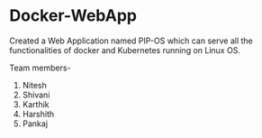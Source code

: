# Docker-WebApp

Created a Web Application named PIP-OS which can serve all the functionalities of docker and Kubernetes running on Linux OS.

Team members-
1. Nitesh
2. Shivani
3. Karthik
4. Harshith
5. Pankaj
